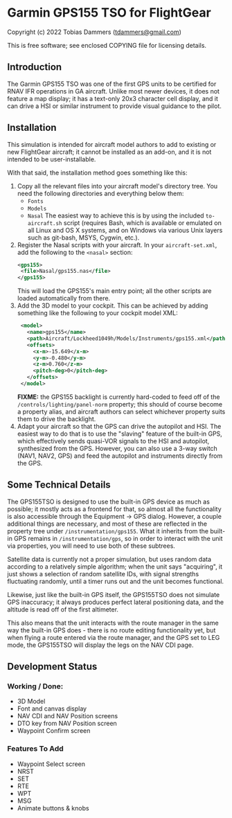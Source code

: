 # Garmin GPS155 TSO for FlightGear

Copyright (c) 2022 Tobias Dammers (tdammers@gmail.com)

This is free software; see enclosed COPYING file for licensing details.

## Introduction

The Garmin GPS155 TSO was one of the first GPS units to be certified for RNAV
IFR operations in GA aircraft. Unlike most newer devices, it does not feature
a map display; it has a text-only 20x3 character cell display, and it can drive
a HSI or similar instrument to provide visual guidance to the pilot.

## Installation

This simulation is intended for aircraft model authors to add to existing or
new FlightGear aircraft; it cannot be installed as an add-on, and it is not
intended to be user-installable.

With that said, the installation method goes something like this:

1. Copy all the relevant files into your aircraft model's directory tree. You
   need the following directories and everything below them:
    - `Fonts`
    - `Models`
    - `Nasal`
   The easiest way to achieve this is by using the included `to-aircraft.sh`
   script (requires Bash, which is available or emulated on all Linux and OS X
   systems, and on Windows via various Unix layers such as git-bash, MSYS,
   Cygwin, etc.).
2. Register the Nasal scripts with your aircraft. In your `aircraft-set.xml`,
   add the following to the `<nasal>` section:
   ```xml
   <gps155>
    <file>Nasal/gps155.nas</file>
   </gps155>
   ```
   This will load the GPS155's main entry point; all the other scripts are
   loaded automatically from there.
3. Add the 3D model to your cockpit. This can be achieved by adding something
   like the following to your cockpit model XML:
   ```xml
    <model>
      <name>gps155</name>
      <path>Aircraft/Lockheed1049h/Models/Instruments/gps155.xml</path>
      <offsets>
        <x-m>-15.649</x-m>
        <y-m>-0.480</y-m>
        <z-m>0.760</z-m>
        <pitch-deg>0</pitch-deg>
      </offsets>
    </model>
   ```
   **FIXME:** the GPS155 backlight is currently hard-coded to feed off of the
   `/controls/lighting/panel-norm` property; this should of course become a
   property alias, and aircraft authors can select whichever property suits
   them to drive the backlight.
4. Adapt your aircraft so that the GPS can drive the autopilot and HSI. The
   easiest way to do that is to use the "slaving" feature of the built-in GPS,
   which effectively sends quasi-VOR signals to the HSI and autopilot,
   synthesized from the GPS. However, you can also use a 3-way switch (NAV1,
   NAV2, GPS) and feed the autopilot and instruments directly from the GPS.

## Some Technical Details

The GPS155TSO is designed to use the built-in GPS device as much as possible;
it mostly acts as a frontend for that, so almost all the functionality is also
accessible through the Equipment → GPS dialog. However, a couple additional
things are necessary, and most of these are reflected in the property tree
under `/instrumentation/gps155`. What it inherits from the built-in GPS remains
in `/instrumentation/gps`, so in order to interact with the unit via
properties, you will need to use both of these subtrees.

Satellite data is currently not a proper simulation, but uses random data
according to a relatively simple algorithm; when the unit says "acquiring", it
just shows a selection of random satellite IDs, with signal strengths
fluctuating randomly, until a timer runs out and the unit becomes functional.

Likewise, just like the built-in GPS itself, the GPS155TSO does not simulate
GPS inaccuracy; it always produces perfect lateral positioning data, and the
altitude is read off of the first altimeter.

This also means that the unit interacts with the route manager in the same way
the built-in GPS does - there is no route editing functionality yet, but when
flying a route entered via the route manager, and the GPS set to LEG mode, the
GPS155TSO will display the legs on the NAV CDI page.

## Development Status

### Working / Done:

- 3D Model
- Font and canvas display
- NAV CDI and NAV Position screens
- DTO key from NAV Position screen
- Waypoint Confirm screen

### Features To Add

- Waypoint Select screen
- NRST
- SET
- RTE
- WPT
- MSG
- Animate buttons & knobs
